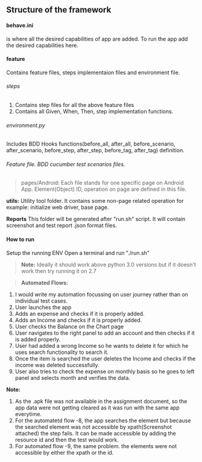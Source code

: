 ## Structure of the framework

#### behave.ini
is where all the desired capabilities of app are added. To run the app add the desired capabilities here.

#### feature
Contains feature files, steps implementaion files and environment file.

###### steps
1. Contains step files for all the above feature files
2. Contains all Given, When, Then, step implementation functions.

###### environment.py
Includes BDD Hooks functions(before_all, after_all, before_scenario, after_scenario, before_step, after_step, before_tag, after_tag) definition.

###### Feature file. BDD cucumber test scenarios files.
> pages/Android: Each file stands for one specific page on Android App. Element(Object) ID, operation on page are defined in this file.


**utils:** Utility tool folder. It contains some non-page related operation for example: initialize web driver, base page.

**Reports**
This folder will be generated after "run.sh" script. It will contain screenshot and test report .json format files.

#### How to run
Setup the running ENV
Open a terminal and run "./run.sh"

> **Note:** Ideally it should work above python 3.0 versions but if it doesn't work then try running it on 2.7

> **Automated Flows:**
1. I would write my automation focussing on user journey rather than on individual test cases.
2. User launches the app
3. Adds an expense and checks if it is properly added.
4. Adds an Income and checks if it is properly added.
5. User checks the Balance on the Chart page
6. User navigates to the right panel to add an account and then checks if it is added properly.
7. User had added a wrong Income so he wants to delete it for which he uses search functionality to search it.
8. Once the item is searched the user deletes the Income and checks if the income was deleted successfully.
9. User also tries to check the expense on monthly basis so he goes to left panel and selects month and verifies the data.

**Note:** 
1. As the .apk file was not available in the assignment document, so the app data were not getting cleared as it was run with the same app everytime. 
2. For the automatetd flow -8, the app searches the element but because the searched element was not accessible by xpath(Screenshot attached) the step fails. It can be made accessible by adding the resource id and then the test would work.
3. For automated flow -9, the same problem. the elements were not accessible by either the xpath or the id.




